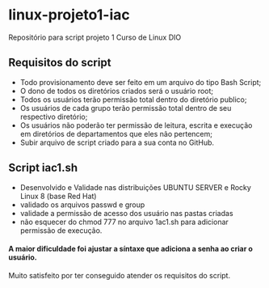 # linux-projeto1-iac

Repositório para script projeto 1 Curso de Linux DIO

## Requisitos do script

- Todo provisionamento deve ser feito em um arquivo do tipo Bash Script;
- O dono de todos os diretórios criados será o usuário root;
- Todos os usuários terão permissão total dentro do diretório publico;
- Os usuários de cada grupo terão permissão total dentro de seu respectivo diretório;
- Os usuários não poderão ter permissão de leitura, escrita e execução em diretórios de departamentos que eles não pertencem;
- Subir arquivo de script criado para a sua conta no GitHub.

## Script iac1.sh

- Desenvolvido e Validade nas distribuições UBUNTU SERVER e Rocky Linux 8 (base Red Hat)
- validado os arquivos passwd e group
- validade a permissão de acesso dos usuário nas pastas criadas
- não esquecer do chmod 777 no arquivo 1ac1.sh para adicionar permissão de execução.

#### A maior dificuldade foi ajustar a síntaxe que adiciona a senha ao criar o usuário.

Muito satisfeito  por ter conseguido atender os requisitos do script.
